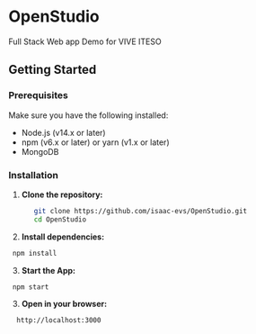 # OpenStudio
Full Stack Web app Demo for VIVE ITESO

## Getting Started

### Prerequisites

Make sure you have the following installed:

- Node.js (v14.x or later)
- npm (v6.x or later) or yarn (v1.x or later)
- MongoDB

### Installation

1. **Clone the repository:**
   ```sh
      git clone https://github.com/isaac-evs/OpenStudio.git
      cd OpenStudio
   ```

2. **Install dependencies:**
  ```sh
   npm install
  ```

3. **Start the App:**
  ```sh
   npm start
  ```

3. **Open in your browser:**
  ```sh
    http://localhost:3000
  ```
